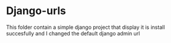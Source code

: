 # Django-urls

This folder contain a simple django project that display it is install succesfully and I changed the default django admin url
